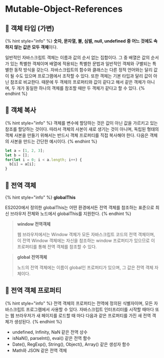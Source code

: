 # Mutable-Object-References

## 🐇 객체 타입 (가변)

{% hint style="info" %}
**숫자, 문자열, 불, 심벌, null, undefined 중 어느 것에도 속하지 않는 값은 모두 객체**이다.

일반적인 자바스크립트 객체는 이름과 값의 순서 없는 집합이다. 그 중 배열은 값의 순서가 있는 특별한 객체이며 배열에 적용되는 특별한 문법과 일반적인 객체와 구별되는 특별한 동작 방식을 갖는다. 자바스크립트의 함수와 클래스는 다른 정적 언어와는 달리 값이 될 수도 있으며 프로그램에서 조작할 수 있다. 또한 객체는 기본 타입과 달리 값이 아닌 참조로 비교한다. 때문에 두 객체의 프로퍼티와 값이 같다고 해서 같은 객체가 아니며, 두 개가 동일한 하나의 객체를 참조할 때만 두 객체가 같다고 할 수 있다.
{% endhint %}

## 🐇 객체 복사

{% hint style="info" %}
객체를 변수에 할당하는 것은 값이 아닌 값을 가르키고 있는 참조를 할당하는 것이다. 따라서 객체의 사본이 새로 생기는 것이 아니며, 독립된 형태의 객체 사본을 만들기 위해서는 반드시 객체 프로퍼티를 직접 복사해야 한다. 다음은 객체의 사본을 만드는 간단한 예시이다.&#x20;
{% endhint %}

```javascript
let a = [1, 2, 3];
let b = [];
for(let i = 0; i < a.length; i++) {
  b[i] = a[i];
}
```

## 🐇 전역 객체

{% hint style="info" %}
**globalThis**

ES2020에서 정의한 globalThis는 어떤 환경에서든 전역 객체를 참조하는 표준으로 최신 브라우저 전체와 노드에서 globalThis를 지원한다.
{% endhint %}

> **window 전역객체**
>
> 웹 브라우저에서는 Window 객체가 모든 자바스크립트 코드의 전역 객체이며, 이 전역 Window 객체에는 자신을 참조하는 window 프로퍼티가 있으므로 이 프로퍼티를 통해 전역 객체를 참조할 수 있다.&#x20;

> **global 전역객체**
>
> 노드의 전역 객체에는 이름이  global인 프로퍼티가 있으며, 그 값은 전역 객체 자체이다.

## 🐇 전역 객체 프로퍼티

{% hint style="info" %}
전역 객체의 프로퍼티는 전역에 정의된 식별자이며, 모든 자바스크립트 프로그램에서 사용할 수 있다. 자바스크립트 인터프리터를 시작할 때마다 또는 웹 브라우저가 새 페이지를 로드할 때 마다 다음과 같은 프로퍼티를 가진 새 전역 객체가 생성된다.
{% endhint %}

* undefined, Infinity, NaN 같은 전역 상수
* isNaN(), parseInt(), eval() 같은 전역 함수
* Date(), RegExp(), String(), Object(), Array() 같은 생성자 함수
* Math와 JSON 같은 전역 객체&#x20;
